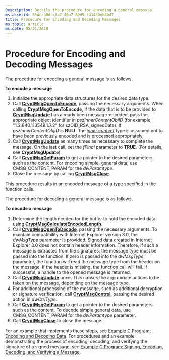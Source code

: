 ```yaml
---
Description: Details the procedure for encoding a general message.
ms.assetid: 554cab0d-cfa2-46a7-80d9-f41430eb4b47
title: Procedure for Encoding and Decoding Messages
ms.topic: article
ms.date: 05/31/2018
---
```


# Procedure for Encoding and Decoding Messages

The procedure for encoding a general message is as follows.

**To encode a message**

1.  Initialize the appropriate data structures for the desired data type.
2.  Call [**CryptMsgOpenToEncode**](/windows/desktop/api/Wincrypt/nf-wincrypt-cryptmsgopentoencode), passing the necessary arguments. When calling **CryptMsgOpenToEncode**, if the data that is to be provided to [**CryptMsgUpdate**](/windows/desktop/api/Wincrypt/nf-wincrypt-cryptmsgupdate) has already been message-encoded, pass the appropriate object identifier in *pszInnerContentObjID* (for example, "1.2.840.113549.1.7.2" for szOID\_RSA\_signedData). If *pszInnerContentObjID* is **NULL**, the [*inner content*](https://msdn.microsoft.com/library/ms721588(v=VS.85).aspx) type is assumed not to have been previously encoded and is processed appropriately.
3.  Call [**CryptMsgUpdate**](/windows/desktop/api/Wincrypt/nf-wincrypt-cryptmsgupdate) as many times as necessary to complete the message. On the last call, set the *fFinal* parameter to **TRUE**. (For details, see **CryptMsgUpdate**).
4.  Call [**CryptMsgGetParam**](/windows/desktop/api/Wincrypt/nf-wincrypt-cryptmsggetparam) to get a pointer to the desired parameters, such as the content. For encoding simple, general data, use CMSG\_CONTENT\_PARAM for the *dwParamtype*.
5.  Close the message by calling [**CryptMsgClose**](/windows/desktop/api/Wincrypt/nf-wincrypt-cryptmsgclose).

This procedure results in an encoded message of a type specified in the function calls.

The procedure for decoding a general message is as follows.

**To decode a message**

1.  Determine the length needed for the buffer to hold the encoded data using [**CryptMsgCalculateEncodedLength**](/windows/desktop/api/Wincrypt/nf-wincrypt-cryptmsgcalculateencodedlength).
2.  Call [**CryptMsgOpenToDecode**](/windows/desktop/api/Wincrypt/nf-wincrypt-cryptmsgopentodecode), passing the necessary arguments. To maintain compatibility with Internet Explorer version 3.0, the *dwMsgType* parameter is provided. Signed data created in Internet Explorer 3.0 does not contain header information. Therefore, if such a message is extracted from file signatures, the message type must be passed into the function. If zero is passed into the *dwMsgType* parameter, the function will read the message type from the header on the message. If the header is missing, the function call will fail. If successful, a handle to the opened message is returned.
3.  Call [**CryptMsgUpdate**](/windows/desktop/api/Wincrypt/nf-wincrypt-cryptmsgupdate) once. This causes the appropriate actions to be taken on the message, depending on the message type.
4.  For additional processing of the message, such as additional decryption or signature verification, call [**CryptMsgControl**](/windows/desktop/api/Wincrypt/nf-wincrypt-cryptmsgcontrol), passing the desired action in *dwCtrlType*.
5.  Call [**CryptMsgGetParam**](/windows/desktop/api/Wincrypt/nf-wincrypt-cryptmsggetparam) to get a pointer to the desired parameters, such as the content. To decode simple general data, use CMSG\_CONTENT\_PARAM for the *dwParamtype* parameter.
6.  Call [**CryptMsgClose**](/windows/desktop/api/Wincrypt/nf-wincrypt-cryptmsgclose) to close the message.

For an example that implements these steps, see [Example C Program: Encoding and Decoding Data](example-c-program-encoding-and-decoding-data.md). For procedures and an example demonstrating the process of encoding, decoding, and verifying the signature of a signed message, see [Example C Program: Signing, Encoding, Decoding, and Verifying a Message](example-c-program-signing-encoding-decoding-and-verifying-a-message.md).

 

 



